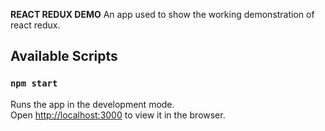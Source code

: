 **REACT REDUX DEMO**
An app used to show the working demonstration of react redux.
## Available Scripts

### `npm start`

Runs the app in the development mode.\
Open [http://localhost:3000](http://localhost:3000) to view it in the browser.




